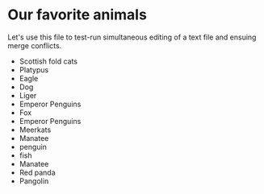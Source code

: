 # Our favorite animals

Let's use this file to test-run simultaneous editing of a text file and ensuing merge conflicts.

- Scottish fold cats
- Platypus
- Eagle
- Dog
- Liger
- Emperor Penguins
- Fox
- Emperor Penguins
- Meerkats
- Manatee
- penguin
- fish
- Manatee
- Red panda
- Pangolin
